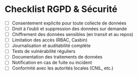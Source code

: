 # Checklist RGPD & Sécurité

- [ ] Consentement explicite pour toute collecte de données
- [ ] Droit à l’oubli et suppression des données sur demande
- [ ] Chiffrement des données sensibles (en transit et au repos)
- [ ] Limitation des accès (RBAC, Casbin)
- [ ] Journalisation et auditabilité complète
- [ ] Tests de vulnérabilité réguliers
- [ ] Documentation des traitements de données
- [ ] Notification en cas de fuite ou incident
- [ ] Conformité avec les autorités locales (CNIL, etc.)
